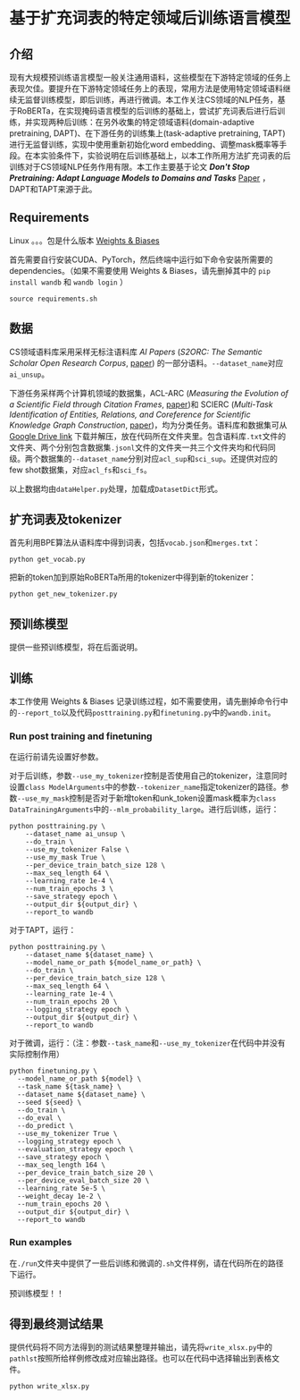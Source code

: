 # 基于扩充词表的特定领域后训练语言模型
## 介绍
现有大规模预训练语言模型一般关注通用语料，这些模型在下游特定领域的任务上表现欠佳。要提升在下游特定领域任务上的表现，常用方法是使用特定领域语料继续无监督训练模型，即后训练，再进行微调。本工作关注CS领域的NLP任务，基于RoBERTa，在实现掩码语言模型的后训练的基础上，尝试扩充词表后进行后训练，并实现两种后训练：在另外收集的特定领域语料(domain-adaptive pretraining, DAPT)、在下游任务的训练集上(task-adaptive pretraining, TAPT)进行无监督训练，实现中使用重新初始化word embedding、调整mask概率等手段。在本实验条件下，实验说明在后训练基础上，以本工作所用方法扩充词表的后训练对于CS领域NLP任务作用有限。本工作主要基于论文 ***Don't Stop Pretraining: Adapt Language Models to Domains and Tasks*** [Paper](https://arxiv.org/abs/2004.10964) ，DAPT和TAPT来源于此。

## Requirements
Linux
。。。包是什么版本
[Weights & Biases](https://wandb.ai/site) 

首先需要自行安装CUDA、PyTorch，然后终端中运行如下命令安装所需要的dependencies。（如果不需要使用 Weights & Biases，请先删掉其中的 `pip install wandb` 和 `wandb login` ）
```
source requirements.sh
```

## 数据
CS领域语料库采用采样无标注语料库 *AI Papers* (*S2ORC: The Semantic Scholar Open Research Corpus*, [paper](https://arxiv.org/abs/1911.02782)) 的一部分语料。`--dataset_name`对应`ai_unsup`。

下游任务采样两个计算机领域的数据集，ACL-ARC (*Measuring the Evolution of a Scientific Field through Citation Frames*, [paper](https://aclanthology.org/Q18-1028/))和 SCIERC (*Multi-Task Identification of Entities, Relations, and Coreference for Scientific Knowledge Graph Construction*, [paper](https://arxiv.org/abs/1808.09602v1))，均为分类任务。语料库和数据集可从 [Google Drive link](https://drive.google.com/drive/folders/1xWHB5sXWe7L8I6UENroexo4PAoaFBocX?usp=share_link) 下载并解压，放在代码所在文件夹里。包含语料库`.txt`文件的文件夹、两个分别包含数据集`.jsonl`文件的文件夹一共三个文件夹均和代码同级。两个数据集的`--dataset_name`分别对应`acl_sup`和`sci_sup`。还提供对应的few shot数据集，对应`acl_fs`和`sci_fs`。

以上数据均由`dataHelper.py`处理，加载成`DatasetDict`形式。

## 扩充词表及tokenizer
首先利用BPE算法从语料库中得到词表，包括`vocab.json`和`merges.txt`：
```
python get_vocab.py
```
把新的token加到原始RoBERTa所用的tokenizer中得到新的tokenizer：
```
python get_new_tokenizer.py
```

## 预训练模型
提供一些预训练模型，将在后面说明。

## 训练
本工作使用 Weights & Biases 记录训练过程，如不需要使用，请先删掉命令行中的`--report_to`以及代码`posttraining.py`和`finetuning.py`中的`wandb.init`。

### Run post training and finetuning
在运行前请先设置好参数。

对于后训练，参数`--use_my_tokenizer`控制是否使用自己的tokenizer，注意同时设置`class ModelArguments`中的参数`--tokenizer_name`指定tokenizer的路径。参数`--use_my_mask`控制是否对于新增token和unk_token设置mask概率为`class DataTrainingArguments`中的`--mlm_probability_large`。进行后训练，运行：
```
python posttraining.py \
    --dataset_name ai_unsup \
    --do_train \
    --use_my_tokenizer False \
    --use_my_mask True \
    --per_device_train_batch_size 128 \
    --max_seq_length 64 \
    --learning_rate 1e-4 \
    --num_train_epochs 3 \
    --save_strategy epoch \
    --output_dir ${output_dir} \
    --report_to wandb
```

对于TAPT，运行：
```
python posttraining.py \
	--dataset_name ${dataset_name} \
	--model_name_or_path ${model_name_or_path} \
	--do_train \
	--per_device_train_batch_size 128 \
	--max_seq_length 64 \
	--learning_rate 1e-4 \
	--num_train_epochs 20 \
	--logging_strategy epoch \
	--output_dir ${output_dir} \
	--report_to wandb
```

对于微调，运行：（注：参数`--task_name`和`--use_my_tokenizer`在代码中并没有实际控制作用）
```
python finetuning.py \
  --model_name_or_path ${model} \
  --task_name ${task_name} \
  --dataset_name ${dataset_name} \
  --seed ${seed} \
  --do_train \
  --do_eval \
  --do_predict \
  --use_my_tokenizer True \
  --logging_strategy epoch \
  --evaluation_strategy epoch \
  --save_strategy epoch \
  --max_seq_length 164 \
  --per_device_train_batch_size 20 \
  --per_device_eval_batch_size 20 \
  --learning_rate 5e-5 \
  --weight_decay 1e-2 \
  --num_train_epochs 20 \
  --output_dir ${output_dir} \
  --report_to wandb
```

### Run examples
在`./run`文件夹中提供了一些后训练和微调的`.sh`文件样例，请在代码所在的路径下运行。

预训练模型！！

## 得到最终测试结果
提供代码将不同方法得到的测试结果整理并输出，请先将`write_xlsx.py`中的`pathlst`按照所给样例修改成对应输出路径。也可以在代码中选择输出到表格文件。
```
python write_xlsx.py
```
